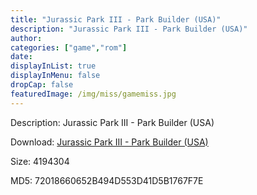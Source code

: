 ```yaml
---
title: "Jurassic Park III - Park Builder (USA)"
description: "Jurassic Park III - Park Builder (USA)"
author: 
categories: ["game","rom"]
date: 
displayInList: true
displayInMenu: false
dropCap: false
featuredImage: /img/miss/gamemiss.jpg
---
```


Description: Jurassic Park III - Park Builder (USA)

Download: <a style="text-decoration:underline;" href="https://mega.nz/#!uGJUnK7A!8Q71p9pWE9w1e4FgKct3NGfM_nJJRUsjq8qalgJIsfc" target = "_blank" rel = "nofollow" > Jurassic Park III - Park Builder (USA)</a>

Size: 4194304

MD5: 72018660652B494D553D41D5B1767F7E

